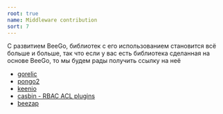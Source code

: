 ```yaml
---
root: true
name: Middleware contribution
sort: 7
---
```


С развитием BeeGo, библиотек с его использованием становится всё больше и больше, так что если у вас есть
библиотека сделанная на основе BeeGo, то мы будем рады получить ссылку на неё

- [gorelic](https://github.com/yvasiyarov/beego_gorelic) 
- [pongo2](https://github.com/oal/beego-pongo2) 
- [keenio](https://github.com/pabdavis/beego_keenio) 
- [casbin - RBAC ACL plugins](https://github.com/hsluoyz/casbin)
- [beezap](https://github.com/GNURub/beezap)